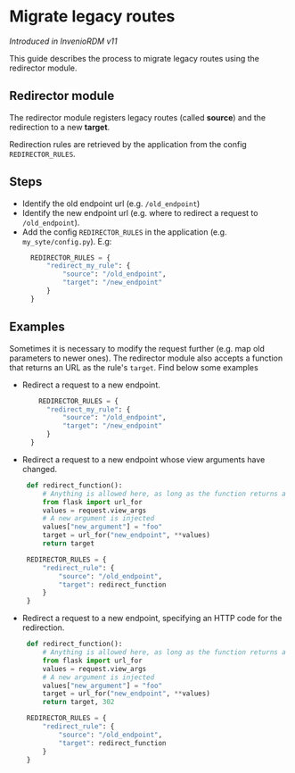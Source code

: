 # Migrate legacy routes

*Introduced in InvenioRDM v11*

This guide describes the process to migrate legacy routes using the redirector module.

## Redirector module

The redirector module registers legacy routes (called **source**) and the redirection to a new **target**.

Redirection rules are retrieved by the application from the config `REDIRECTOR_RULES`.

## Steps

- Identify the old endpoint url (e.g. `/old_endpoint`)
- Identify the new endpoint url (e.g. where to redirect a request to `/old_endpoint`).
- Add the config `REDIRECTOR_RULES` in the application (e.g. `my_syte/config.py`). E.g:
  ```python
    REDIRECTOR_RULES = {
        "redirect_my_rule": {
            "source": "/old_endpoint",
            "target": "/new_endpoint"
        }
    }
  ```

## Examples

Sometimes it is necessary to modify the request further (e.g. map old parameters to newer ones). The redirector module also accepts a function that returns an URL as the rule's `target`.
Find below some examples

- Redirect a request to a new endpoint.
  ```python
      REDIRECTOR_RULES = {
        "redirect_my_rule": {
            "source": "/old_endpoint",
            "target": "/new_endpoint"
        }
    }
  ```
- Redirect a request to a new endpoint whose view arguments have changed.
   ```python
    def redirect_function():
        # Anything is allowed here, as long as the function returns a valid url.
        from flask import url_for
        values = request.view_args
        # A new argument is injected
        values["new_argument"] = "foo"
        target = url_for("new_endpoint", **values)
        return target

    REDIRECTOR_RULES = {
        "redirect_rule": {
            "source": "/old_endpoint",
            "target": redirect_function
        }
    }
  ```
- Redirect a request to a new endpoint, specifying an HTTP code for the redirection.
   ```python
    def redirect_function():
        # Anything is allowed here, as long as the function returns a valid url.
        from flask import url_for
        values = request.view_args
        # A new argument is injected
        values["new_argument"] = "foo"
        target = url_for("new_endpoint", **values)
        return target, 302

    REDIRECTOR_RULES = {
        "redirect_rule": {
            "source": "/old_endpoint",
            "target": redirect_function
        }
    }
  ```
